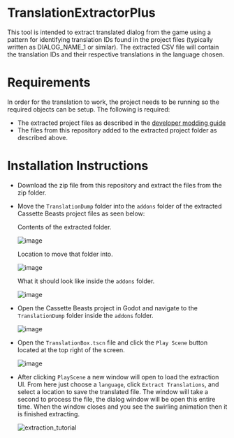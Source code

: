 # TranslationExtractorPlus
This tool is intended to extract translated dialog from the game using a pattern for identifying translation IDs found in the project files (typically written as DIALOG_NAME_1 or similar). The extracted CSV file will contain the translation IDs and their respective translations in the language chosen. 

# Requirements
 In order for the translation to work, the project needs to be running so the required objects can be setup. The following is required: 

 * The extracted project files as described in the [developer modding guide](https://wiki.cassettebeasts.com/wiki/Modding:Mod_Developer_Guide) 
 * The files from this repository added to the extracted project folder as described above.

# Installation Instructions 
* Download the zip file from this repository and extract the files from the zip folder.
* Move the ```TranslationDump``` folder into the ```addons``` folder of the extracted Cassette Beasts project files as seen below:

  Contents of the extracted folder.
  
  ![image](https://github.com/ninaforce13/TranslationExtractorPlus/assets/68625676/5c34dd66-a49b-49d6-ac9f-9f0186b0e26e)

  Location to move that folder into.
  
  ![image](https://github.com/ninaforce13/TranslationExtractorPlus/assets/68625676/d4f28f72-d082-4f80-95f7-3f75d35a022a)

  What it should look like inside the ```addons``` folder.
  
  ![image](https://github.com/ninaforce13/TranslationExtractorPlus/assets/68625676/aef464b3-90e8-44ca-9784-92271e12f0eb)

* Open the Cassette Beasts project in Godot and navigate to the ```TranslationDump``` folder inside the ```addons``` folder.

  ![image](https://github.com/ninaforce13/TranslationExtractorPlus/assets/68625676/cdd2dcc1-983d-4760-9e35-6a0aafdd18fe)

* Open the ```TranslationBox.tscn``` file and click the ```Play Scene``` button located at the top right of the screen.

  ![image](https://github.com/ninaforce13/TranslationExtractorPlus/assets/68625676/1de36fd8-1db7-46ba-8b91-a5d8b9d73d2e)

* After clicking ```PlayScene``` a new window will open to load the extraction UI. From here just choose a ```language```, click ```Extract Translations```, and select a location to save the translated file. The window will take a second to process the file, the dialog window will be open this entire time. When the window closes and you see the swirling animation then it is finished extracting.

  ![extraction_tutorial](https://github.com/ninaforce13/TranslationExtractorPlus/assets/68625676/3f379211-a91f-464e-bc6d-5e83a18a5570)

